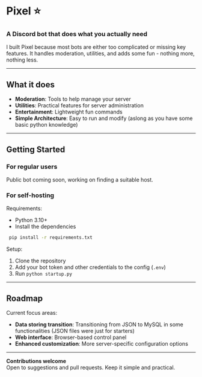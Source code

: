 # **Pixel ⭐**  
### A Discord bot that does what you actually need

I built Pixel because most bots are either too complicated or missing key features. It handles moderation, utilities, and adds some fun - nothing more, nothing less.

---

## **What it does**  
- **Moderation**: Tools to help manage your server  
- **Utilities**: Practical features for server administration  
- **Entertainment**: Lightweight fun commands  
- **Simple Architecture**: Easy to run and modify (aslong as you have some basic python knowledge) 

---

## **Getting Started**  

### **For regular users**  
Public bot coming soon, working on finding a suitable host. 

### **For self-hosting**  
Requirements:  
- Python 3.10+  
- Install the dependencies
```bash
 pip install -r requirements.txt
 ```
Setup:  
1. Clone the repository  
2. Add your bot token and other credentials to the config (`.env`)
3. Run `python startup.py`  

---

## **Roadmap**  
Current focus areas:  
- **Data storing transition**: Transitioning from JSON to MySQL in some functionalities (JSON files were just for starters)
- **Web interface**: Browser-based control panel
- **Enhanced customization**: More server-specific configuration options  

---

**Contributions welcome**  
Open to suggestions and pull requests. Keep it simple and practical.
